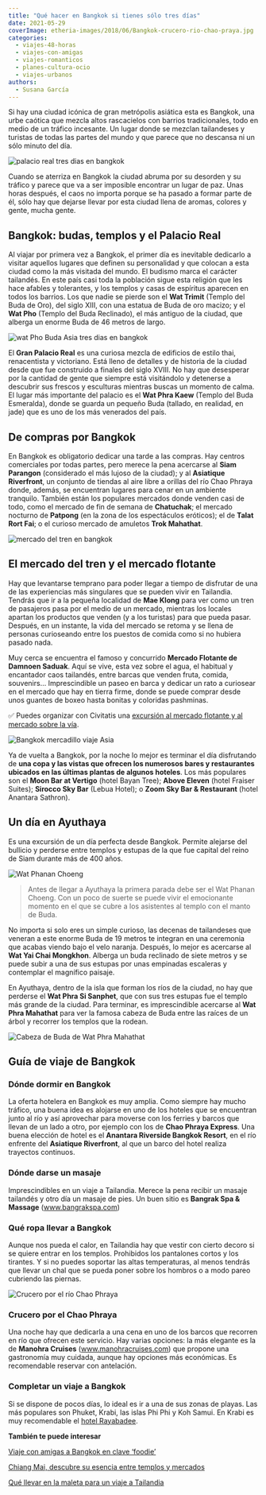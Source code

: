 ```yaml
---
title: "Qué hacer en Bangkok si tienes sólo tres días"
date: 2021-05-29
coverImage: etheria-images/2018/06/Bangkok-crucero-rio-chao-praya.jpg
categories: 
  - viajes-48-horas
  - viajes-con-amigas
  - viajes-romanticos
  - planes-cultura-ocio
  - viajes-urbanos
authors: 
  - Susana García
---
```


Si hay una ciudad icónica de gran metrópolis asiática esta es Bangkok, una urbe caótica 
que mezcla altos rascacielos con barrios tradicionales, todo en medio de un tráfico 
incesante. Un lugar donde se mezclan tailandeses y turistas de todas las partes del 
mundo y que parece que no descansa ni un sólo minuto del día. 

![palacio real tres dias en bangkok](etheria-images/2018/05/TAILANDIA-PALACIO-REAL-1024x578.jpg "Palacio Real de Bangkok")

Cuando se aterriza en Bangkok la ciudad abruma por su desorden y su tráfico y parece que 
va a ser imposible encontrar un lugar de paz. Unas horas después, el caos no importa 
porque se ha pasado a formar parte de él, sólo hay que dejarse llevar por esta ciudad 
llena de aromas, colores y gente, mucha gente. 

## Bangkok: budas, templos y el Palacio Real

Al viajar por primera vez a Bangkok, el primer día es inevitable dedicarlo a visitar 
aquellos lugares que definen su personalidad y que colocan a esta ciudad como la más 
visitada del mundo. El budismo marca el carácter tailandés. En este país casi toda la 
población sigue esta religión que les hace afables y tolerantes, y los templos y casas 
de espíritus aparecen en todos los barrios. Los que nadie se pierde son el **Wat 
Trimit** (Templo del Buda de Oro), del siglo XIII, con una estatua de Buda de oro 
macizo; y el **Wat Pho** (Templo del Buda Reclinado), el más antiguo de la ciudad, que 
alberga un enorme Buda de 46 metros de largo. 

![wat Pho Buda Asia tres dias en bangkok](etheria-images/2018/05/BANGKOK-TEMPLO-DE-BUDA-RECLINADO-2-768x1024.jpg "Wat Pho, Templo del Buda Reclinado. ©Susana García.")

El **Gran Palacio Real** es una curiosa mezcla de edificios de estilo thai, renacentista 
y victoriano. Está lleno de detalles y de historia de la ciudad desde que fue construido 
a finales del siglo XVIII. No hay que desesperar por la cantidad de gente que siempre 
está visitándolo y detenerse a descubrir sus frescos y esculturas mientras buscas un 
momento de calma. El lugar más importante del palacio es el **Wat Phra Kaew** (Templo 
del Buda Esmeralda), donde se guarda un pequeño Buda (tallado, en realidad, en jade) que 
es uno de los más venerados del país. 

## De compras por Bangkok

En Bangkok es obligatorio dedicar una tarde a las compras. Hay centros comerciales por 
todas partes, pero merece la pena acercarse al **Siam Parangon** (considerado el más 
lujoso de la ciudad); y al **Asiatique Riverfront**, un conjunto de tiendas al aire 
libre a orillas del río Chao Phraya donde, además, se encuentran lugares para cenar en 
un ambiente tranquilo. También están los populares mercados donde venden casi de todo, 
como el mercado de fin de semana de **Chatuchak**; el mercado nocturno de **Patpong** 
(en la zona de los espectáculos eróticos); el de **Talat Rort Fai**; o el curioso 
mercado de amuletos **Trok Mahathat**. 

![mercado del tren  en bangkok](etheria-images/2018/06/Bankgok-mercado-tren.jpg "Mercado del tren de Tailandia. ©Susana García.")

## El mercado del tren y el mercado flotante

Hay que levantarse temprano para poder llegar a tiempo de disfrutar de una de las 
experiencias más singulares que se pueden vivir en Tailandia. Tendrás que ir a la 
pequeña localidad de **Mae Klong** para ver como un tren de pasajeros pasa por el medio 
de un mercado, mientras los locales apartan los productos que venden (y a los turistas) 
para que pueda pasar. Después, en un instante, la vida del mercado se retoma y se llena 
de personas curioseando entre los puestos de comida como si no hubiera pasado nada. 

Muy cerca se encuentra el famoso y concurrido **Mercado Flotante de Damnoen Saduak**. 
Aquí se vive, esta vez sobre el agua, el habitual y encantador caos tailandés, entre 
barcas que venden fruta, comida, souvenirs… Imprescindible un paseo en barca y dedicar 
un rato a curiosear en el mercado que hay en tierra firme, donde se puede comprar desde 
unos guantes de boxeo hasta bonitas y coloridas pashminas. 

✅ Puedes organizar con Civitatis una [excursión al mercado flotante y al mercado sobre 
la 
vía](https://www.civitatis.com/es/bangkok/excursion-mercado-flotante-damnoen-saduak/?aid=10211). 

![Bangkok mercadillo viaje Asia](etheria-images/2018/05/TAILANDIA-MERCADO-FLOTANTE-Damnoen-Saduak-1024x768.jpg "Mercado flotante de Damnoen Saduak. ©Susana García.")

Ya de vuelta a Bangkok, por la noche lo mejor es terminar el día disfrutando de **una 
copa y las vistas que ofrecen los numerosos bares y restaurantes ubicados en las últimas 
plantas de algunos hoteles**. Los más populares son el **Moon Bar at Vertigo** (hotel 
Bayan Tree); **Above Eleven** (hotel Fraiser Suites); **Sirocco Sky Bar** (Lebua Hotel); 
o **Zoom Sky Bar & Restaurant** (hotel Anantara Sathron). 

## Un día en Ayuthaya

Es una excursión de un día perfecta desde Bangkok. Permite alejarse del bullicio y 
perderse entre templos y estupas de la que fue capital del reino de Siam durante más de 
400 años. 

![Wat Phanan Choeng](etheria-images/2018/05/Tailandia-Wat-Phanan-Choeng-1024x768.jpg "Wat Phanan Choeng. ©Susana García.")

> Antes de llegar a Ayuthaya la primera parada debe ser el Wat Phanan Choeng. Con un poco 
> de suerte se puede vivir el emocionante momento en el que se cubre a los asistentes al 
> templo con el manto de Buda. 

No importa si solo eres un simple curioso, las decenas de tailandeses que veneran a este 
enorme Buda de 19 metros te integran en una ceremonia que acabas viendo bajo el velo 
naranja. Después, lo mejor es acercarse al **Wat Yai Chai Mongkhon**. Alberga un buda 
reclinado de siete metros y se puede subir a una de sus estupas por unas empinadas 
escaleras y contemplar el magnífico paisaje. 

En Ayuthaya, dentro de la isla que forman los ríos de la ciudad, no hay que perderse el 
**Wat Phra Si Sanphet**, que con sus tres estupas fue el templo más grande de la ciudad. 
Para terminar, es imprescindible acercarse al **Wat Phra Mahathat** para ver la famosa 
cabeza de Buda entre las raíces de un árbol y recorrer los templos que la rodean. 

![Cabeza de Buda de Wat Phra Mahathat](etheria-images/2018/05/AYUTHAYA-Wat-Phra-Mahathat-1024x683.jpg "Cabeza de Buda de Wat Phra Mahathat. ©Susana García.")

## Guía de viaje de Bangkok

### Dónde dormir en Bangkok

La oferta hotelera en Bangkok es muy amplia. Como siempre hay mucho tráfico, una buena 
idea es alojarse en uno de los hoteles que se encuentran junto al río y así aprovechar 
para moverse con los ferries y barcos que llevan de un lado a otro, por ejemplo con los 
de **Chao Phraya Express**. Una buena elección de hotel es el **Anantara Riverside 
Bangkok Resort**, en el río enfrente del **Asiatique Riverfront**, al que un barco del 
hotel realiza trayectos continuos. 

### Dónde darse un masaje

Imprescindibles en un viaje a Tailandia. Merece la pena recibir un masaje tailandés y 
otro día un masaje de pies. Un buen sitio es **Bangrak Spa & Massage** 
(www.bangrakspa.com) 

### Qué ropa llevar a Bangkok

Aunque nos pueda el calor, en Tailandia hay que vestir con cierto decoro si se quiere 
entrar en los templos. Prohibidos los pantalones cortos y los tirantes. Y si no puedes 
soportar las altas temperaturas, al menos tendrás que llevar un chal que se pueda poner 
sobre los hombros o a modo pareo cubriendo las piernas. 

![Crucero por el río Chao Phraya](etheria-images/2018/06/Bangkok-crucero-rio-chao-praya.jpg "Crucero por el río Chao Phraya.")

### Crucero por el Chao Phraya

Una noche hay que dedicarla a una cena en uno de los barcos que recorren en río que 
ofrecen este servicio. Hay varias opciones: la más elegante es la de **Manohra Cruises** 
(www.manohracruises.com) que propone una gastronomía muy cuidada, aunque hay opciones 
más económicas. Es recomendable reservar con antelación. 

### Completar un viaje a Bangkok

Si se dispone de pocos días, lo ideal es ir a una de sus zonas de playas. Las más 
populares son Phuket, Krabi, las islas Phi Phi y Koh Samui. En Krabi es muy recomendable 
el [hotel 
Rayabadee](https://etheriamagazine.com/2018/05/25/hotel-rayavadee-vivir-la-naturaleza/). 

**También te puede interesar** 

[Viaje con amigas a Bangkok en clave 
‘foodie’](https://etheriamagazine.com/2019/10/23/viaje-con-amigas-tailandia-donde-comer-bangkok/) 

[Chiang Mai, descubre su esencia entre templos y 
mercados](https://etheriamagazine.com/2021/01/08/chiang-mai-explora-en-3-dias-la-tailandia-mas-espiritual/) 

[Qué llevar en la maleta para un viaje a 
Tailandia](https://etheriamagazine.com/2020/01/02/que-llevar-en-maleta-viaje-tailandia/)
